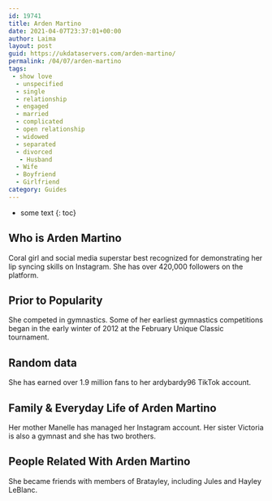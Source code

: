 ```yaml
---
id: 19741
title: Arden Martino
date: 2021-04-07T23:37:01+00:00
author: Laima
layout: post
guid: https://ukdataservers.com/arden-martino/
permalink: /04/07/arden-martino
tags:
 - show love
  - unspecified
  - single
  - relationship
  - engaged
  - married
  - complicated
  - open relationship
  - widowed
  - separated
  - divorced
   - Husband
  - Wife
  - Boyfriend
  - Girlfriend
category: Guides
---
```


* some text
{: toc}


## Who is Arden Martino
                  
                  
                  
Coral girl and social media superstar best recognized for demonstrating her lip syncing skills on Instagram. She has over 420,000 followers on the platform. 
                  
              
            
              
            
                
                
                
## Prior to Popularity
                  
                  
                  
She competed in gymnastics. Some of her earliest gymnastics competitions began in the early winter of 2012 at the February Unique Classic tournament. 
                  
              
            
              
            
                
                
                
## Random data
                  
                  
                  
She has earned over 1.9 million fans to her ardybardy96 TikTok account. 
                  
              
            
              
            
                
                
                
## Family & Everyday Life of Arden Martino
                  
                  
                  
Her mother Manelle has managed her Instagram account. Her sister Victoria is also a gymnast and she has two brothers. 
                  
              
            
              
            
                
                
                
## People Related With Arden Martino
                  
                  
                  
She became friends with members of Bratayley, including Jules and Hayley LeBlanc. 
                  
              
            
              
            
                
              
            
              
              
            
            
              
            
          
          
          